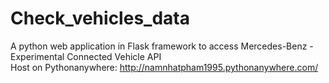 # Check_vehicles_data
 A python web application in Flask framework to access Mercedes-Benz - Experimental Connected Vehicle API\
 Host on Pythonanywhere: http://namnhatpham1995.pythonanywhere.com/
